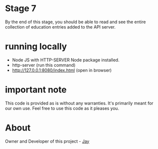 # Stage 7

By the end of this stage, you should be able to read and see the entire collection of education entries added to the API server. 

# running locally

* Node JS with HTTP-SERVER Node package installed.
* http-server (run this command)
* http://127.0.0.1:8080/index.html (open in browser)

# important note 

This code is provided as is without any warranties. It's primarily meant for our own use. Feel free to use this code as it pleases you.

# About

Owner and Developer of this project - [Jay](http://thechalakas.com)